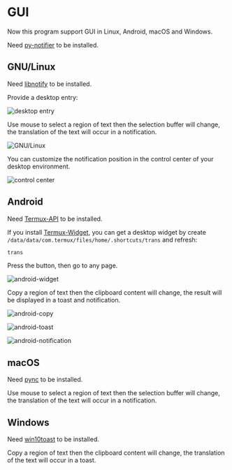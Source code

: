 # GUI

Now this program support GUI in Linux, Android, macOS and Windows.

Need [py-notifier](https://pypi.org/project/py-notifier) to be installed.

## GNU/Linux

Need [libnotify](https://gitlab.gnome.org/GNOME/libnotify) to be installed.

Provide a desktop entry:

![desktop entry](https://user-images.githubusercontent.com/32936898/205704540-cf985b68-4b2f-4095-a5db-88982c809a04.jpg)

Use mouse to select a region of text then the selection buffer will change,
the translation of the text will occur in a notification.

![GNU/Linux](https://user-images.githubusercontent.com/32936898/205699484-c6fdefd5-dca2-4263-aed4-e41d9d16fde6.jpg)

You can customize the notification position in the control center of your
desktop environment.

![control center](https://user-images.githubusercontent.com/32936898/206079338-56428a9c-c840-4de6-a6b0-36ae9764a475.jpg)

## Android

Need [Termux-API](https://github.com/termux/termux-api) to be installed.

If you install [Termux-Widget](https://github.com/termux/termux-widget), you
can get a desktop widget by create
`/data/data/com.termux/files/home/.shortcuts/trans` and refresh:

```sh
trans
```

Press the button, then go to any page.

![android-widget](https://user-images.githubusercontent.com/32936898/206078652-cdee96bb-6ef6-4dc4-af6c-7d619e08a8a0.jpg)

Copy a region of text then the clipboard content will change,
the result will be displayed in a toast and notification.

![android-copy](https://user-images.githubusercontent.com/32936898/206078635-4115454a-2d1a-4e55-ba5b-0916e6023fcb.jpg)

![android-toast](https://user-images.githubusercontent.com/32936898/206078648-0db6480f-7e35-4252-9f33-9fb51e03e172.jpg)

![android-notification](https://user-images.githubusercontent.com/32936898/206078643-a0fb7f94-01f5-4b98-b93f-f4b80c2abde6.jpg)

## macOS

Need [pync](https://github.com/SeTeM/pync) to be installed.

Use mouse to select a region of text then the selection buffer will change,
the translation of the text will occur in a notification.

## Windows

Need
[win10toast](https://github.com/jithurjacob/Windows-10-Toast-Notifications) to
be installed.

Copy a region of text then the clipboard content will change,
the translation of the text will occur in a toast.
